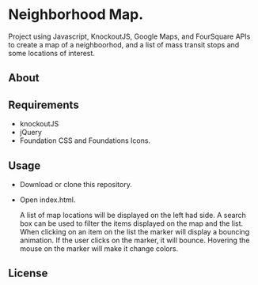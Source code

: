 # Neighborhood Map.
  Project using Javascript, KnockoutJS, Google Maps, and FourSquare APIs to create a map of a neighboorhod, and a list of mass transit stops and some locations of interest.
  
## About
  

## Requirements
- knockoutJS
- jQuery
- Foundation CSS and Foundations Icons.

## Usage
- Download or clone this repository.
- Open index.html.

  A list of map locations will be displayed on the left had side.  A search box can be used to filter the items displayed on the map and the list.  When clicking on an item on the list the marker will display a bouncing animation.  If the user clicks on the marker, it will bounce.  Hovering the mouse on the marker will make it change colors.

## License
